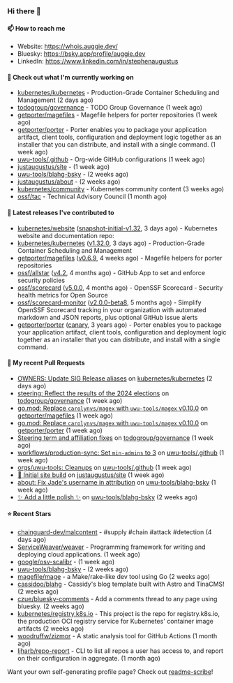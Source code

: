 ### Hi there 👋

#### 📫 How to reach me

- Website: https://whois.auggie.dev/
- Bluesky: https://bsky.app/profile/auggie.dev
- LinkedIn: https://www.linkedin.com/in/stephenaugustus

#### 👷 Check out what I'm currently working on

- [kubernetes/kubernetes](https://github.com/kubernetes/kubernetes) - Production-Grade Container Scheduling and Management (2 days ago)
- [todogroup/governance](https://github.com/todogroup/governance) - TODO Group Governance (1 week ago)
- [getporter/magefiles](https://github.com/getporter/magefiles) - Magefile helpers for porter repositories (1 week ago)
- [getporter/porter](https://github.com/getporter/porter) - Porter enables you to package your application artifact, client tools, configuration and deployment logic together as an installer that you can distribute, and install with a single command. (1 week ago)
- [uwu-tools/.github](https://github.com/uwu-tools/.github) - Org-wide GitHub configurations (1 week ago)
- [justaugustus/site](https://github.com/justaugustus/site) -  (1 week ago)
- [uwu-tools/blahg-bsky](https://github.com/uwu-tools/blahg-bsky) -  (2 weeks ago)
- [justaugustus/about](https://github.com/justaugustus/about) -  (2 weeks ago)
- [kubernetes/community](https://github.com/kubernetes/community) - Kubernetes community content (3 weeks ago)
- [ossf/tac](https://github.com/ossf/tac) - Technical Advisory Council (1 month ago)

#### 🔭 Latest releases I've contributed to

- [kubernetes/website](https://github.com/kubernetes/website) ([snapshot-initial-v1.32](https://github.com/kubernetes/website/releases/tag/snapshot-initial-v1.32), 3 days ago) - Kubernetes website and documentation repo: 
- [kubernetes/kubernetes](https://github.com/kubernetes/kubernetes) ([v1.32.0](https://github.com/kubernetes/kubernetes/releases/tag/v1.32.0), 3 days ago) - Production-Grade Container Scheduling and Management
- [getporter/magefiles](https://github.com/getporter/magefiles) ([v0.6.9](https://github.com/getporter/magefiles/releases/tag/v0.6.9), 4 weeks ago) - Magefile helpers for porter repositories
- [ossf/allstar](https://github.com/ossf/allstar) ([v4.2](https://github.com/ossf/allstar/releases/tag/v4.2), 4 months ago) - GitHub App to set and enforce security policies
- [ossf/scorecard](https://github.com/ossf/scorecard) ([v5.0.0](https://github.com/ossf/scorecard/releases/tag/v5.0.0), 4 months ago) - OpenSSF Scorecard - Security health metrics for Open Source
- [ossf/scorecard-monitor](https://github.com/ossf/scorecard-monitor) ([v2.0.0-beta8](https://github.com/ossf/scorecard-monitor/releases/tag/v2.0.0-beta8), 5 months ago) - Simplify OpenSSF Scorecard tracking in your organization with automated markdown and JSON reports, plus optional GitHub issue alerts
- [getporter/porter](https://github.com/getporter/porter) ([canary](https://github.com/getporter/porter/releases/tag/canary), 3 years ago) - Porter enables you to package your application artifact, client tools, configuration and deployment logic together as an installer that you can distribute, and install with a single command.

#### 🔨 My recent Pull Requests

- [OWNERS: Update SIG Release aliases](https://github.com/kubernetes/kubernetes/pull/129191) on [kubernetes/kubernetes](https://github.com/kubernetes/kubernetes) (2 days ago)
- [steering: Reflect the results of the 2024 elections](https://github.com/todogroup/governance/pull/357) on [todogroup/governance](https://github.com/todogroup/governance) (1 week ago)
- [go.mod: Replace `carolynvs/magex` with `uwu-tools/magex` v0.10.0](https://github.com/getporter/magefiles/pull/45) on [getporter/magefiles](https://github.com/getporter/magefiles) (1 week ago)
- [go.mod: Replace `carolynvs/magex` with `uwu-tools/magex` v0.10.0](https://github.com/getporter/porter/pull/3270) on [getporter/porter](https://github.com/getporter/porter) (1 week ago)
- [Steering term and affiliation fixes](https://github.com/todogroup/governance/pull/355) on [todogroup/governance](https://github.com/todogroup/governance) (1 week ago)
- [workflows/production-sync: Set `min-admins` to 3](https://github.com/uwu-tools/.github/pull/53) on [uwu-tools/.github](https://github.com/uwu-tools/.github) (1 week ago)
- [orgs/uwu-tools: Cleanups](https://github.com/uwu-tools/.github/pull/52) on [uwu-tools/.github](https://github.com/uwu-tools/.github) (1 week ago)
- [🚀 Initial site build](https://github.com/justaugustus/site/pull/1) on [justaugustus/site](https://github.com/justaugustus/site) (1 week ago)
- [about: Fix Jade&#39;s username in attribution](https://github.com/uwu-tools/blahg-bsky/pull/18) on [uwu-tools/blahg-bsky](https://github.com/uwu-tools/blahg-bsky) (1 week ago)
- [✨ Add a little polish ✨](https://github.com/uwu-tools/blahg-bsky/pull/17) on [uwu-tools/blahg-bsky](https://github.com/uwu-tools/blahg-bsky) (2 weeks ago)

#### ⭐ Recent Stars

- [chainguard-dev/malcontent](https://github.com/chainguard-dev/malcontent) - #supply #chain #attack #detection (4 days ago)
- [ServiceWeaver/weaver](https://github.com/ServiceWeaver/weaver) - Programming framework for writing and deploying cloud applications. (1 week ago)
- [google/osv-scalibr](https://github.com/google/osv-scalibr) -  (1 week ago)
- [uwu-tools/blahg-bsky](https://github.com/uwu-tools/blahg-bsky) -  (2 weeks ago)
- [magefile/mage](https://github.com/magefile/mage) - a Make/rake-like dev tool using Go (2 weeks ago)
- [cassidoo/blahg](https://github.com/cassidoo/blahg) - Cassidy&#39;s blog template built with Astro and TinaCMS! (2 weeks ago)
- [czue/bluesky-comments](https://github.com/czue/bluesky-comments) - Add a comments thread to any page using bluesky. (2 weeks ago)
- [kubernetes/registry.k8s.io](https://github.com/kubernetes/registry.k8s.io) - This project is the repo for registry.k8s.io, the production OCI registry service for Kubernetes&#39; container image artifacts (2 weeks ago)
- [woodruffw/zizmor](https://github.com/woodruffw/zizmor) - A static analysis tool for GitHub Actions (1 month ago)
- [ljharb/repo-report](https://github.com/ljharb/repo-report) - CLI to list all repos a user has access to, and report on their configuration in aggregate. (1 month ago)



Want your own self-generating profile page? Check out [readme-scribe](https://github.com/muesli/readme-scribe)!
